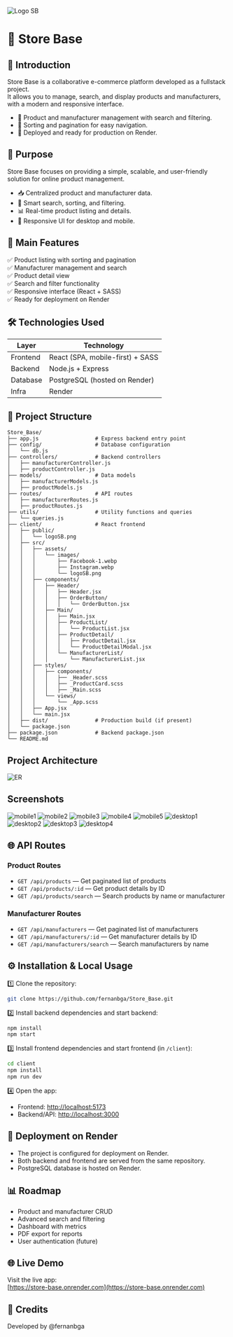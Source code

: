 ![Logo SB](client/public/logoSB.png)
# 🛒 Store Base

## 🚀 Introduction
Store Base is a collaborative e-commerce platform developed as a fullstack project.  
It allows you to manage, search, and display products and manufacturers, with a modern and responsive interface.

- 🔹 Product and manufacturer management with search and filtering.
- 🔹 Sorting and pagination for easy navigation.
- 🔹 Deployed and ready for production on Render.

## 🎯 Purpose
Store Base focuses on providing a simple, scalable, and user-friendly solution for online product management.

- 📥 Centralized product and manufacturer data.
- 🧠 Smart search, sorting, and filtering.
- 📊 Real-time product listing and details.
- 📝 Responsive UI for desktop and mobile.

## 🧠 Main Features
✅ Product listing with sorting and pagination  
✅ Manufacturer management and search  
✅ Product detail view  
✅ Search and filter functionality  
✅ Responsive interface (React + SASS)  
✅ Ready for deployment on Render

## 🛠️ Technologies Used

| Layer      | Technology                |
|------------|--------------------------|
| Frontend   | React (SPA, mobile-first) + SASS |
| Backend    | Node.js + Express        |
| Database   | PostgreSQL (hosted on Render) |
| Infra      | Render                   |

## 📂 Project Structure

```
Store_Base/
├── app.js                  # Express backend entry point
├── config/                 # Database configuration
│   └── db.js
├── controllers/            # Backend controllers
│   ├── manufacturerController.js
│   ├── productController.js
├── models/                 # Data models
│   ├── manufacturerModels.js
│   ├── productModels.js
├── routes/                 # API routes
│   ├── manufacturerRoutes.js
│   ├── productRoutes.js
├── utils/                  # Utility functions and queries
│   └── queries.js
├── client/                 # React frontend
│   ├── public/
│   │   └── logoSB.png
│   ├── src/
│   │   ├── assets/
│   │   │   └── images/
│   │   │       ├── Facebook-1.webp
│   │   │       ├── Instagram.webp
│   │   │       └── logoSB.png
│   │   ├── components/
│   │   │   ├── Header/
│   │   │   │   ├── Header.jsx
│   │   │   │   ├── OrderButton/
│   │   │   │   │   └── OrderButton.jsx
│   │   │   ├── Main/
│   │   │   │   ├── Main.jsx
│   │   │   │   ├── ProductList/
│   │   │   │   │   └── ProductList.jsx
│   │   │   │   ├── ProductDetail/
│   │   │   │   │   ├── ProductDetail.jsx
│   │   │   │   │   └── ProductDetailModal.jsx
│   │   │   │   └── ManufacturerList/
│   │   │   │       └── ManufacturerList.jsx
│   │   ├── styles/
│   │   │   ├── components/
│   │   │   │   ├── _Header.scss
│   │   │   │   ├── _ProductCard.scss
│   │   │   │   ├── _Main.scss
│   │   │   └── views/
│   │   │       └── _App.scss
│   │   ├── App.jsx
│   │   └── main.jsx
│   ├── dist/               # Production build (if present)
│   └── package.json
├── package.json            # Backend package.json
└── README.md
```

## Project Architecture

![ER](client/public/images/ersb.png)

## Screenshots

![mobile1](client/public/images/mobile1.png)
![mobile2](client/public/images/mobile2.png)
![mobile3](client/public/images/mobile3.png)
![mobile4](client/public/images/mobile4.png)
![mobile5](client/public/images/mobile5.png)
![desktop1](client/public/images/desktop1.png)
![desktop2](client/public/images/desktop2.png)
![desktop3](client/public/images/desktop3.png)
![desktop4](client/public/images/desktop4.png)

## 🌐 API Routes

### **Product Routes**
- `GET /api/products` — Get paginated list of products
- `GET /api/products/:id` — Get product details by ID
- `GET /api/products/search` — Search products by name or manufacturer

### **Manufacturer Routes**
- `GET /api/manufacturers` — Get paginated list of manufacturers
- `GET /api/manufacturers/:id` — Get manufacturer details by ID
- `GET /api/manufacturers/search` — Search manufacturers by name


## ⚙️ Installation & Local Usage

1️⃣ Clone the repository:
```sh
git clone https://github.com/fernanbga/Store_Base.git
```

2️⃣ Install backend dependencies and start backend:
```sh
npm install
npm start
```

3️⃣ Install frontend dependencies and start frontend (in `/client`):
```sh
cd client
npm install
npm run dev
```

4️⃣ Open the app:
- Frontend: [http://localhost:5173](http://localhost:5173)
- Backend/API: [http://localhost:3000](http://localhost:3000)

## 🐳 Deployment on Render

- The project is configured for deployment on Render.
- Both backend and frontend are served from the same repository.
- PostgreSQL database is hosted on Render.

## 📊 Roadmap

- Product and manufacturer CRUD
- Advanced search and filtering
- Dashboard with metrics
- PDF export for reports
- User authentication (future)

## 🌐 Live Demo

Visit the live app:  
[https://store-base.onrender.com](https://store-base.onrender.com)

## 🤝 Credits

Developed by @fernanbga